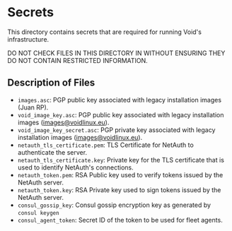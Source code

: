 # Secrets

This directory contains secrets that are required for running Void's infrastructure.

DO NOT CHECK FILES IN THIS DIRECTORY IN WITHOUT ENSURING THEY DO NOT
CONTAIN RESTRICTED INFORMATION.

## Description of Files

  * `images.asc`: PGP public key associated with legacy installation
    images (Juan RP).
  * `void_image_key.asc`: PGP public key associated with legacy
    installation images (images@voidlinux.eu).
  * `void_image_key_secret.asc`: PGP private key associated with
    legacy installation images (images@voidlinux.eu).
  * `netauth_tls_certificate.pem`: TLS Certificate for NetAuth to
    authenticate the server.
  * `netauth_tls_certificate.key`: Private key for the TLS certificate
    that is used to identify NetAuth's connections.
  * `netauth_token.pem`: RSA Public key used to verify tokens issued by
    the NetAuth server.
  * `netauth_token.key`: RSA Private key used to sign tokens issued by
    the NetAuth server.
  * `consul_gossip_key`: Consul gossip encryption key as generated by
    `consul keygen`
  * `consul_agent_token`: Secret ID of the token to be used for fleet
    agents.
